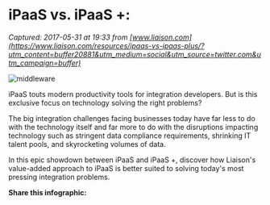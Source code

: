 # iPaaS vs. iPaaS +:

_Captured: 2017-05-31 at 19:33 from [www.liaison.com](https://www.liaison.com/resources/ipaas-vs-ipaas-plus/?utm_content=buffer20881&utm_medium=social&utm_source=twitter.com&utm_campaign=buffer)_

![middleware](https://www.liaison.com/wp-content/uploads/2016/10/iPaaS-vs-iPaaS.jpg)

iPaaS touts modern productivity tools for integration developers. But is this exclusive focus on technology solving the right problems?

The big integration challenges facing businesses today have far less to do with the technology itself and far more to do with the disruptions impacting technology such as stringent data compliance requirements, shrinking IT talent pools, and skyrocketing volumes of data.

In this epic showdown between iPaaS and iPaaS +, discover how Liaison's value-added approach to iPaaS is better suited to solving today's most pressing integration problems.

**Share this infographic:**
